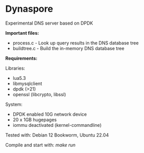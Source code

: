 # Dynaspore

Experimental DNS server based on DPDK

**Important files:**

- process.c - Look up query results in the DNS database tree
- buildtree.c - Build the in-memory DNS database tree

**Requirements:**

Libraries:
- lua5.3
- libmysqlclient
- dpdk (>21)
- openssl (libcrypto, libssl)

System:
- DPDK enabled 10G network device
- 20 x 1GB hugepages
- iommu deactivated (kernel-commandline)

Tested with: Debian 12 Bookworm, Ubuntu 22.04

Compile and start with: *make run*





